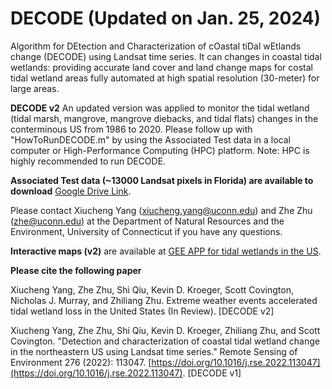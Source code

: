 # DECODE (Updated on Jan. 25, 2024)
Algorithm for DEtection and Characterization of cOastal tiDal wEtlands change (DECODE) using Landsat time series. It can changes in coastal tidal wetlands: providing accurate land cover and land change maps for costal tidal wetland areas fully automated at high spatial resolution (30-meter) for large areas. 

**DECODE v2** An updated version was applied to monitor the tidal wetland (tidal marsh, mangrove, mangrove diebacks, and tidal flats) changes in the conterminous US from 1986 to 2020. Please follow up with "HowToRunDECODE.m" by using the Associated Test data in a local computer or High-Performance Computing (HPC) platform. Note: HPC is highly recommended to run DECODE. 

**Associated Test data (~13000 Landsat pixels in Florida) are available to download** [Google Drive Link](https://drive.google.com/file/d/1EmOLwQ4Do8LgHNfZK3Zcm8CPXOBHJbCQ/view?usp=drive_link). 

Please contact Xiucheng Yang (xiucheng.yang@uconn.edu) and Zhe Zhu (zhe@uconn.edu) at the Department of Natural Resources and the Environment, University of Connecticut if you have any questions.

**Interactive maps (v2)** are available at [GEE APP for tidal wetlands in the US](https://gers.users.earthengine.app/view/tidalwetlandcover). 

**Please cite the following paper** 

Xiucheng Yang, Zhe Zhu, Shi Qiu, Kevin D. Kroeger, Scott Covington, Nicholas J. Murray, and Zhiliang Zhu. Extreme weather events accelerated tidal wetland loss in the United States (In Review). [DECODE v2]

Xiucheng Yang, Zhe Zhu, Shi Qiu, Kevin D. Kroeger, Zhiliang Zhu, and Scott Covington. "Detection and characterization of coastal tidal wetland change in the northeastern US using Landsat time series." Remote Sensing of Environment 276 (2022): 113047. [https://doi.org/10.1016/j.rse.2022.113047](https://doi.org/10.1016/j.rse.2022.113047). [DECODE v1]

